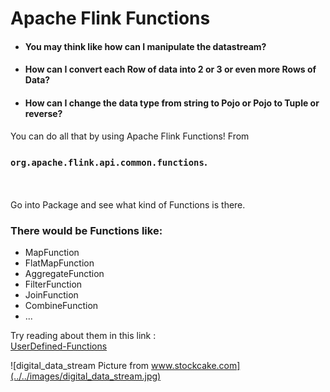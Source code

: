 # Apache Flink Functions

- #### You may think like how can I manipulate the datastream?
- #### How can I convert each Row of data into 2 or 3 or even more Rows of Data?
- #### How can I change the data type from string to Pojo or Pojo to Tuple or reverse?

You can do all that by using Apache Flink Functions!
From 
### `org.apache.flink.api.common.functions`.
\
\
Go into Package and see what kind of Functions is there.
### There would be Functions like: 
- MapFunction
- FlatMapFunction
- AggregateFunction
- FilterFunction
- JoinFunction
- CombineFunction
- ...

Try reading about them in this link :\
[UserDefined-Functions](https://nightlies.apache.org/flink/flink-docs-release-1.20/docs/dev/datastream/user_defined_functions/)

![digital_data_stream Picture from www.stockcake.com](../../images/digital_data_stream.jpg)
